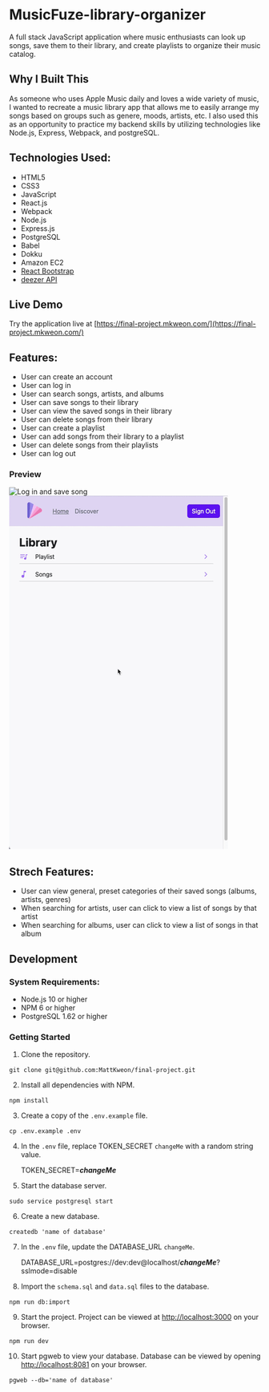 # MusicFuze-library-organizer

A full stack JavaScript application where music enthusiasts can look up songs, save them to their library,
and create playlists to organize their music catalog.

## Why I Built This

As someone who uses Apple Music daily and loves a wide variety of music, I wanted to recreate a music library
app that allows me to easily arrange my songs based on groups such as genere, moods, artists, etc. I also used this as an opportunity to practice my backend skills by utilizing technologies like Node.js, Express, Webpack, and postgreSQL.

## Technologies Used:

- HTML5
- CSS3
- JavaScript
- React.js
- Webpack
- Node.js
- Express.js
- PostgreSQL
- Babel
- Dokku
- Amazon EC2
- [React Bootstrap](https://react-bootstrap.github.io/)
- [deezer API](https://developers.deezer.com/guidelines)

## Live Demo

Try the application live at [https://final-project.mkweon.com/](https://final-project.mkweon.com/)

## Features:
- User can create an account
- User can log in
- User can search songs, artists, and albums
- User can save songs to their library
- User can view the saved songs in their library
- User can delete songs from their library
- User can create a playlist
- User can add songs from their library to a playlist
- User can delete songs from their playlists
- User can log out

### Preview
![Log in and save song](server/public/preview-gifs/log-in-and-save.gif)
![Create playlist and add song](server/public/preview-gifs/create-and-add.gif)

## Strech Features:
- User can view general, preset categories of their saved songs (albums, artists, genres)
- When searching for artists, user can click to view a list of songs by that artist
- When searching for albums, user can click to view a list of songs in that album

## Development

### System Requirements:
- Node.js 10 or higher
- NPM 6 or higher
- PostgreSQL 1.62 or higher

### Getting Started

1. Clone the repository.
```
git clone git@github.com:MattKweon/final-project.git
```

2. Install all dependencies with NPM.
```
npm install
```

3. Create a copy of the `.env.example` file.
```
cp .env.example .env
```

4. In the `.env` file, replace TOKEN_SECRET `changeMe` with a random string value.

   TOKEN_SECRET=**_changeMe_**

5. Start the database server.
```
sudo service postgresql start
```

6. Create a new database.
```
createdb 'name of database'
```

7. In the `.env` file, update the DATABASE_URL `changeMe`.

   DATABASE_URL=postgres://dev:dev@localhost/**_changeMe_**?sslmode=disable

8. Import the `schema.sql` and `data.sql` files to the database.
```
npm run db:import
```

9. Start the project. Project can be viewed at [http://localhost:3000](http://localhost:3000) on your browser.
```
npm run dev
```

10. Start pgweb to view your database. Database can be viewed by opening [http://localhost:8081](http://localhost:8081) on your browser.
```
pgweb --db='name of database'
```
